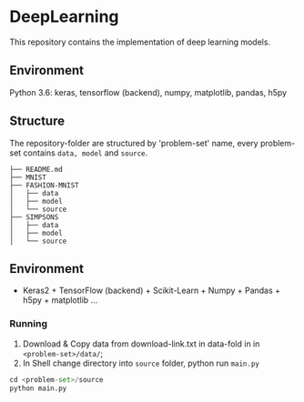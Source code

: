 # DeepLearning
This repository contains the implementation of deep learning models.

## Environment
Python 3.6: keras, tensorflow (backend), numpy, matplotlib, pandas, h5py

## Structure

The repository-folder are structured by 'problem-set' name, every problem-set contains `data, model` and `source`.

```
├── README.md
├── MNIST
├── FASHION-MNIST
│   ├── data
│   ├── model
│   └── source
├── SIMPSONS
│   ├── data
│   ├── model
│   └── source
```

## Environment

- Keras2 + TensorFlow (backend) + Scikit-Learn + Numpy + Pandas + h5py + matplotlib ...


### Running

1. Download & Copy data from download-link.txt in data-fold in  in `<problem-set>/data/`;
2. In Shell change directory into  `source` folder, python run `main.py`

```python
cd <problem-set>/source
python main.py
```

